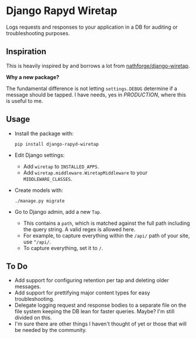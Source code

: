 # Django Rapyd Wiretap

Logs requests and responses to your application in a DB for auditing or troubleshooting purposes.

## Inspiration

This is heavily inspired by and borrows a lot from [nathforge/django-wiretap](https://github.com/nathforge/django-wiretap>).

**Why a new package?**

The fundamental difference is not letting `settings.DEBUG` determine if a message should be tapped. I have needs, yes in _PRODUCTION_, where this is useful to me.

## Usage

- Install the package with:

  ```
  pip install django-rapyd-wiretap
  ```

- Edit Django settings:

  - Add `wiretap` to `INSTALLED_APPS`.
  - Add `wiretap.middleware.WiretapMiddleware` to your `MIDDLEWARE_CLASSES`.

- Create models with:

  ```
  ./manage.py migrate
  ```

- Go to Django admin, add a new `Tap`.

  - This contains a `path`, which is matched against the full path including the query string. A valid regex is allowed here.
  - For example, to capture everything within the `/api/` path of your site, use `^/api/`.
  - To capture everything, set it to `/`.

## To Do

- Add support for configuring retention per tap and deleting older messages.
- Add support for prettifying major content types for easy troubleshooting.
- Delegate logging request and response bodies to a separate file on the file system keeping the DB lean for faster queries. Maybe? I'm still divided on this.
- I'm sure there are other things I haven't thought of yet or those that will be needed by the community.
